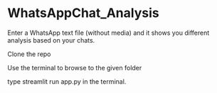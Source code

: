 # WhatsAppChat_Analysis
Enter a WhatsApp text file (without media) and it shows you different analysis based on your chats.

Clone the repo

Use the terminal to browse to the given folder

type streamlit run app.py in the terminal.
